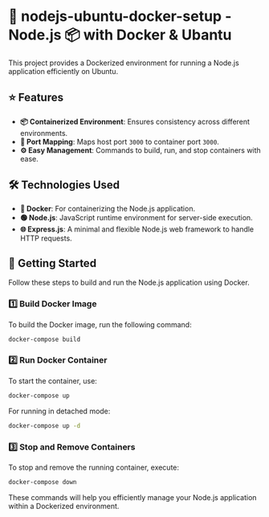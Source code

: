 # 🐳 nodejs-ubuntu-docker-setup - Node.js 📦 with Docker & Ubantu
This project provides a Dockerized environment for running a Node.js application efficiently on Ubuntu.

## ⭐ Features
- **📦 Containerized Environment**: Ensures consistency across different environments.
- **🔀 Port Mapping**: Maps host port `3000` to container port `3000`.
- **⚙️ Easy Management**: Commands to build, run, and stop containers with ease.

## 🛠️ Technologies Used
- **🐳 Docker**: For containerizing the Node.js application.
- **🟢 Node.js**: JavaScript runtime environment for server-side execution.
- **🌐 Express.js**: A minimal and flexible Node.js web framework to handle HTTP requests.

## 🚀 Getting Started

Follow these steps to build and run the Node.js application using Docker.

### 1️⃣ Build Docker Image
To build the Docker image, run the following command:
```sh
docker-compose build
```

### 2️⃣ Run Docker Container
To start the container, use:
```sh
docker-compose up
```
For running in detached mode:
```sh
docker-compose up -d
```

### 3️⃣ Stop and Remove Containers
To stop and remove the running container, execute:
```sh
docker-compose down
```

These commands will help you efficiently manage your Node.js application within a Dockerized environment.


